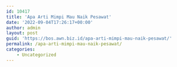 ```yaml
---
id: 10417
title: 'Apa Arti Mimpi Mau Naik Pesawat'
date: '2022-09-04T17:26:17+00:00'
author: admin
layout: post
guid: 'https://bos.awn.biz.id/apa-arti-mimpi-mau-naik-pesawat/'
permalink: /apa-arti-mimpi-mau-naik-pesawat/
categories:
    - Uncategorized
---
```


